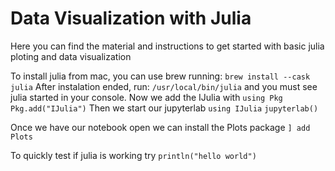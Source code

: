 # Data Visualization with Julia
Here you can find the material and instructions to get started with basic 
julia ploting and data visualization

To install julia from mac, you can use brew running:
`brew install --cask julia`
After instalation ended, run:
`/usr/local/bin/julia`
and you must see julia started in your console.
Now we add the IJulia with
`using Pkg`
`Pkg.add("IJulia")`
Then we start our jupyterlab 
`using IJulia`
`jupyterlab()`

Once we have our notebook open we can install the Plots package
`] add Plots`

To quickly test if julia is working try
`println("hello world")`
